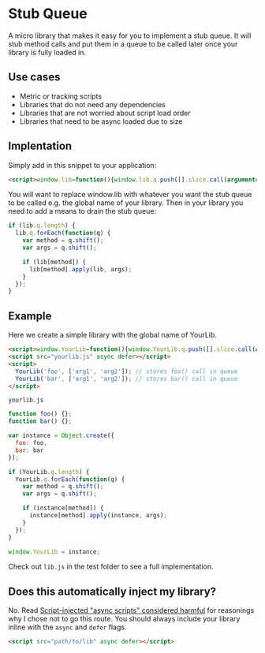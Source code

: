 # Stub Queue

A micro library that makes it easy for you to implement a stub queue. It will stub method calls and put them in a queue to be called later once your library is fully loaded in.

## Use cases

- Metric or tracking scripts
- Libraries that do not need any dependencies
- Libraries that are not worried about script load order
- Libraries that need to be async loaded due to size

## Implentation

Simply add in this snippet to your application:

```html
<script>window.lib=function(){window.lib.q.push([].slice.call(arguments))},window.lib.q=[];</script>
```

You will want to replace window.lib with whatever you want the stub queue to be called e.g. the global name of your library. Then in your library you need to add a means to drain the stub queue:

```javascript
if (lib.q.length) {
  lib.q.forEach(function(q) {
    var method = q.shift();
    var args = q.shift();

    if (lib[method]) {
      lib[method].apply(lib, args);
    }
  });
}
```
## Example

Here we create a simple library with the global name of YourLib.

```html
<script>window.YourLib=function(){window.YourLib.q.push([].slice.call(arguments))},YourLib.lib.q=[];</script>
<script src="yourlib.js" async defer></script>
<script>
  YourLib('foo', ['arg1', 'arg2']); // stores foo() call in queue
  YourLib('bar', ['arg1', 'arg2']); // stores bar() call in queue
</script>
```
`yourlib.js`
```javascript
function foo() {};
function bar() {};

var instance = Object.create({
  foo: foo,
  bar: bar
});

if (YourLib.q.length) {
  YourLib.q.forEach(function(q) {
    var method = q.shift();
    var args = q.shift();

    if (instance[method]) {
      instance[method].apply(instance, args);
    }
  });
}

window.YourLib = instance;
```

Check out `lib.js` in the test folder to see a full implementation.

## Does this automatically inject my library?

No. Read [Script-injected "async scripts" considered harmful](https://www.igvita.com/2014/05/20/script-injected-async-scripts-considered-harmful/) for reasonings why I chose not to go this route. You should always include your library inline with the `async` and `defer` flags.

```html
<script src="path/to/lib" async defer></script>
```
